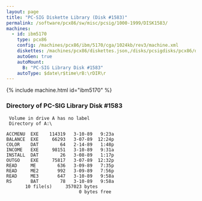 ```yaml
---
layout: page
title: "PC-SIG Diskette Library (Disk #1583)"
permalink: /software/pcx86/sw/misc/pcsig/1000-1999/DISK1583/
machines:
  - id: ibm5170
    type: pcx86
    config: /machines/pcx86/ibm/5170/cga/1024kb/rev3/machine.xml
    diskettes: /machines/pcx86/diskettes.json,/disks/pcsigdisks/pcx86/diskettes.json
    autoGen: true
    autoMount:
      B: "PC-SIG Library Disk #1583"
    autoType: $date\r$time\rB:\rDIR\r
---
```


{% include machine.html id="ibm5170" %}

### Directory of PC-SIG Library Disk #1583

     Volume in drive A has no label
     Directory of A:\

    ACCMENU  EXE    114319   3-10-89   9:23a
    BALANCE  EXE     66293   3-07-89  12:24p
    COLOR    DAT        64   2-14-89   1:48p
    INCOME   EXE     98151   3-10-89   9:31a
    INSTALL  DAT        26   3-08-89   1:17p
    OUTGO    EXE     75817   3-07-89  12:32p
    READ     ME        636   3-09-89   7:35p
    READ     ME2       992   3-09-89   7:56p
    READ     ME3       647   3-10-89   9:58a
    RS       BAT        78   3-10-89   9:58a
           10 file(s)     357023 bytes
                               0 bytes free
